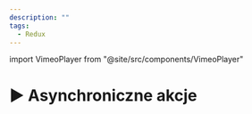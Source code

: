```yaml
---
description: ""
tags:
  - Redux
---
```


import VimeoPlayer from "@site/src/components/VimeoPlayer"

# ▶️ Asynchroniczne akcje

<VimeoPlayer videoId="318726982" />
